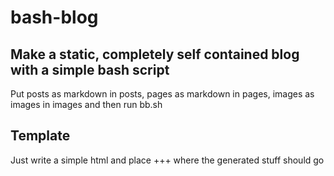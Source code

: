 # bash-blog
## Make a static, completely self contained blog with a simple bash script 

Put posts as markdown in posts, pages as markdown in pages, images as images in images and then run bb.sh

## Template

Just write a simple html and place +++ where the generated stuff should go
